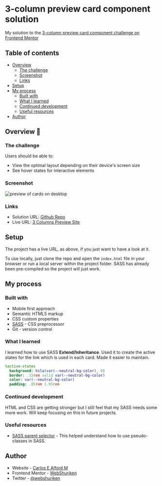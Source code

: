 # 3-column preview card component solution

My solution to the [3-column preview card component challenge on Frontend Mentor](https://www.frontendmentor.io/challenges/3column-preview-card-component-pH92eAR2-)

## Table of contents

- [Overview](#overview)
  - [The challenge](#the-challenge)
  - [Screenshot](#screenshot)
  - [Links](#links)
- [Setup](#setup)
- [My process](#my-process)
  - [Built with](#built-with)
  - [What I learned](#what-i-learned)
  - [Continued development](#continued-development)
  - [Useful resources](#useful-resources)
- [Author](#author)

## Overview 👋

### The challenge

Users should be able to:

- View the optimal layout depending on their device's screen size
- See hover states for interactive elements

### Screenshot

![preview of cards on desktop](./screenshot.png)

### Links

- Solution URL: [Github Repo](https://github.com/webshuriken/3-column-preview-card)
- Live URL: [3 Columns Preview Site](https://webshuriken.github.io/3-column-preview-card/)

## Setup

The project has a live URL, as above, if you just want to have a look at it.

To use locally, just clone the repo and open the `index.html` file in your browser or run a local server within the project folder. SASS has already been pre-compiled so the project will just work.

## My process

### Built with

- Mobile first approach
- Semantic HTML5 markup
- CSS custom properties
- [SASS](https://sass-lang.com/) - CSS preprocessor
- Git - version control

### What I learned

I learned how to use SASS **Extend/Inheritance**. Used it to create the active states for the link which is used in each card. Made it easier to maintain.

```sass
%active-states
  background: hsla(var(--neutral-bg-color), 0)
  border: .15rem solid var(--neutral-bg-color)
  color: var(--neutral-bg-color)
  padding: .85rem 1.95rem
```

### Continued development

HTML and CSS are getting stronger but I still feel that my SASS needs some more work. Will keep focusing on this in future projects.

### Useful resources

- [SASS parent selector](https://sass-lang.com/documentation/style-rules/parent-selector) - This helped understand how to use pseudo-classes in SASS.

## Author

- Website - [Carlos E Alford M](https://carlosealford.com)
- Frontend Mentor - [WebShuriken](https://www.frontendmentor.io/profile/WebShuriken)
- Twitter - [@webshuriken](https://www.twitter.com/webshuriken)

